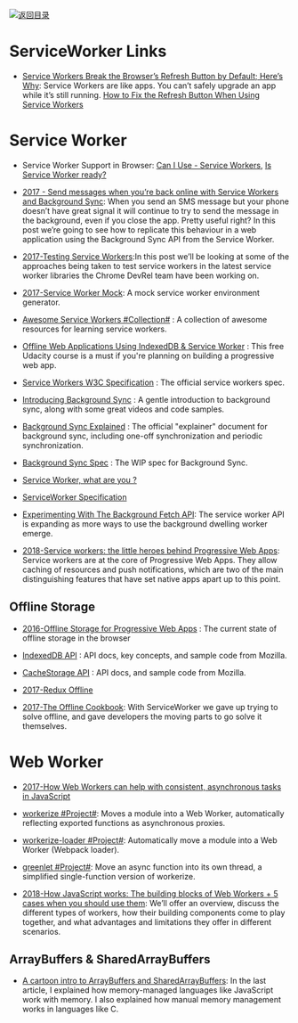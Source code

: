 [![返回目录](https://user-images.githubusercontent.com/5803001/38079637-ff0abcf0-3371-11e8-9b76-ad651620afc7.jpg)](https://github.com/wxyyxc1992/Awesome-Links)

# ServiceWorker Links

* [Service Workers Break the Browser’s Refresh Button by Default; Here’s Why](https://parg.co/Uue): Service Workers are like apps. You can’t safely upgrade an app while it’s still running. [How to Fix the Refresh Button When Using Service Workers](https://parg.co/Uu1)

# Service Worker

* Service Worker Support in Browser: [Can I Use - Service Workers](http://caniuse.com/#feat=serviceworkers), [Is Service Worker ready?](https://jakearchibald.github.io/isserviceworkerready/)

* [2017 - Send messages when you’re back online with Service Workers and Background Sync](http://6me.us/IrTKkz): When you send an SMS message but your phone doesn’t have great signal it will continue to try to send the message in the background, even if you close the app. Pretty useful right? In this post we’re going to see how to replicate this behaviour in a web application using the Background Sync API from the Service Worker.

* [2017-Testing Service Workers](https://medium.com/dev-channel/testing-service-workers-318d7b016b19#.k65nmof59):In this post we’ll be looking at some of the approaches being taken to test service workers in the latest service worker libraries the Chrome DevRel team have been working on.

* [2017-Service Worker Mock](https://parg.co/bCD): A mock service worker environment generator.

* [Awesome Service Workers #Collection#](https://github.com/TalAter/awesome-service-workers) : A collection of awesome resources for learning service workers.

* [Offline Web Applications Using IndexedDB & Service Worker](https://www.udacity.com/course/offline-web-applications--ud899) : This free Udacity course is a must if you're planning on building a progressive web app.

* [Service Workers W3C Specification](https://www.w3.org/TR/service-workers/) : The official service workers spec.

* [Introducing Background Sync](https://developers.google.com/web/updates/2015/12/background-sync) : A gentle introduction to background sync, along with some great videos and code samples.

* [Background Sync Explained](https://github.com/WICG/BackgroundSync/blob/master/explainer.md) : The official "explainer" document for background sync, including one-off synchronization and periodic synchronization.

* [Background Sync Spec](https://wicg.github.io/BackgroundSync/spec/) : The WIP spec for Background Sync.

- [Service Worker, what are you ?](https://medium.com/@kosamari/service-worker-what-are-you-ca0f8df92b65#.vf0c3n2jk)

- [ServiceWorker Specification](https://github.com/w3c/ServiceWorker)

* [Experimenting With The Background Fetch API](https://parg.co/UEk): The service worker API is expanding as more ways to use the background dwelling worker emerge.

* [2018-Service workers: the little heroes behind Progressive Web Apps](https://parg.co/UXo): Service workers are at the core of Progressive Web Apps. They allow caching of resources and push notifications, which are two of the main distinguishing features that have set native apps apart up to this point.

## Offline Storage

* [2016-Offline Storage for Progressive Web Apps](https://medium.com/@addyosmani/offline-storage-for-progressive-web-apps-70d52695513c) : The current state of offline storage in the browser

- [IndexedDB API](https://developer.mozilla.org/en/docs/Web/API/IndexedDB_API) : API docs, key concepts, and sample code from Mozilla.

- [CacheStorage API](https://developer.mozilla.org/en-US/docs/Web/API/Cache) : API docs, and sample code from Mozilla.

- [2017-Redux Offline](https://hackernoon.com/introducing-redux-offline-offline-first-architecture-for-progressive-web-applications-and-react-68c5167ecfe0)

- [2017-The Offline Cookbook](https://parg.co/UZh): With ServiceWorker we gave up trying to solve offline, and gave developers the moving parts to go solve it themselves.

# Web Worker

* [2017-How Web Workers can help with consistent, asynchronous tasks in JavaScript](https://medium.freecodecamp.org/how-web-workers-can-help-with-consistent-asynchronous-tasks-in-javascript-cd6d728fa4ee)

- [workerize #Project#](https://github.com/developit/workerize): Moves a module into a Web Worker, automatically reflecting exported functions as asynchronous proxies.

- [workerize-loader #Project#](https://github.com/developit/workerize-loader): Automatically move a module into a Web Worker (Webpack loader).

- [greenlet #Project#](https://github.com/developit/greenlet): Move an async function into its own thread, a simplified single-function version of workerize.

- [2018-How JavaScript works: The building blocks of Web Workers + 5 cases when you should use them](https://parg.co/Uig): We’ll offer an overview, discuss the different types of workers, how their building components come to play together, and what advantages and limitations they offer in different scenarios.

## ArrayBuffers & SharedArrayBuffers

* [A cartoon intro to ArrayBuffers and SharedArrayBuffers](https://parg.co/U83): In the last article, I explained how memory-managed languages like JavaScript work with memory. I also explained how manual memory management works in languages like C.

